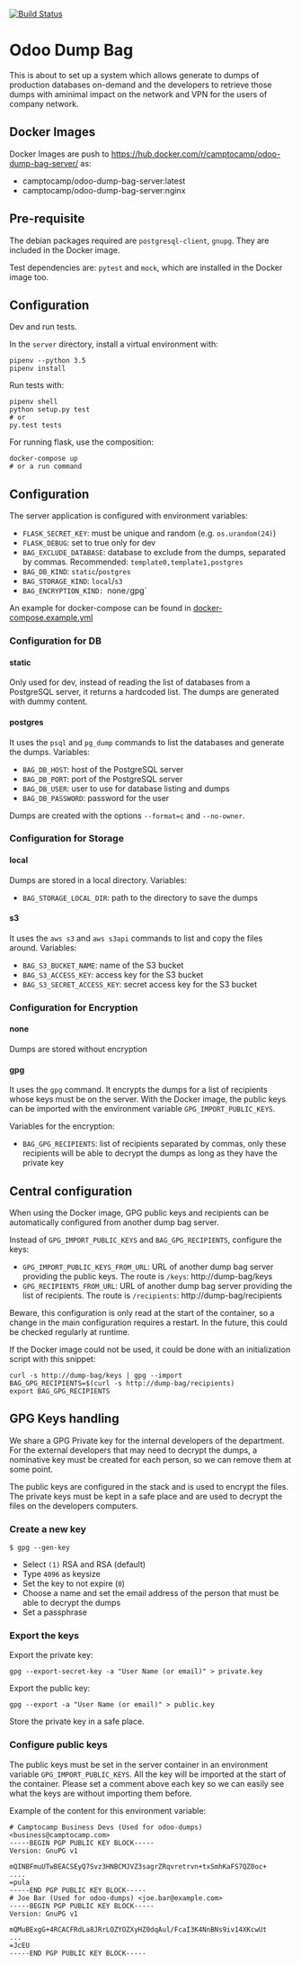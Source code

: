 [![Build Status](https://travis-ci.com/camptocamp/odoo-dump-bag.svg?token=3A3ZhwttEcmdqp7JzQb7&branch=master)](https://travis-ci.com/camptocamp/odoo-dump-bag)

# Odoo Dump Bag

This is about to set up a system which allows generate to dumps of production
databases on-demand and the developers to retrieve those dumps with aminimal
impact on the network and VPN for the users of company network.

## Docker Images
Docker Images are push to https://hub.docker.com/r/camptocamp/odoo-dump-bag-server/ as:

* camptocamp/odoo-dump-bag-server:latest
* camptocamp/odoo-dump-bag-server:nginx

## Pre-requisite

The debian packages required are `postgresql-client`, `gnupg`. They are included in the Docker image.

Test dependencies are: `pytest` and `mock`, which are installed in the Docker image too.

## Configuration

Dev and run tests.

In the `server` directory, install a virtual environment with:

```
pipenv --python 3.5
pipenv install
```

Run tests with:

```
pipenv shell
python setup.py test
# or
py.test tests
```

For running flask, use the composition:

```
docker-compose up
# or a run command
```

## Configuration

The server application is configured with environment variables:

* `FLASK_SECRET_KEY`: must be unique and random (e.g. `os.urandom(24)`)
* `FLASK_DEBUG`: set to true only for dev
* `BAG_EXCLUDE_DATABASE`: database to exclude from the dumps, separated by commas. Recommended: `template0,template1,postgres`
* `BAG_DB_KIND`: `static`/`postgres`
* `BAG_STORAGE_KIND`: `local`/`s3`
* `BAG_ENCRYPTION_KIND: `none`/`gpg`

An example for docker-compose can be found in [docker-compose.example.yml](docker-compose.example.yml)

### Configuration for DB

#### static

Only used for dev, instead of reading the list of databases from a PostgreSQL server, it returns a hardcoded list. The dumps are generated with dummy content.

#### postgres

It uses the `psql` and `pg_dump` commands to list the databases and generate the dumps. Variables:

* `BAG_DB_HOST`: host of the PostgreSQL server
* `BAG_DB_PORT`: port of the PostgreSQL server
* `BAG_DB_USER`: user to use for database listing and dumps
* `BAG_DB_PASSWORD`:  password for the user

Dumps are created with the options `--format=c` and `--no-owner`.

### Configuration for Storage

#### local

Dumps are stored in a local directory. Variables:

* `BAG_STORAGE_LOCAL_DIR`: path to the directory to save the dumps

#### s3

It uses the `aws s3` and `aws s3api` commands to list and copy the files around. Variables:

* `BAG_S3_BUCKET_NAME`: name of the S3 bucket
* `BAG_S3_ACCESS_KEY`: access key for the S3 bucket
* `BAG_S3_SECRET_ACCESS_KEY`: secret access key for the S3 bucket

### Configuration for Encryption

#### none

Dumps are stored without encryption

#### gpg

It uses the `gpg` command. It encrypts the dumps for a list of recipients whose keys must be on the server. With the Docker image, the public keys can be imported with the environment variable `GPG_IMPORT_PUBLIC_KEYS`.

Variables for the encryption:

* `BAG_GPG_RECIPIENTS`: list of recipients separated by commas, only these recipients will be able to decrypt the dumps as long as they have the private key

## Central configuration

When using the Docker image, GPG public keys and recipients can be
automatically configured from another dump bag server.

Instead of `GPG_IMPORT_PUBLIC_KEYS` and `BAG_GPG_RECIPIENTS`,
configure the keys:

* `GPG_IMPORT_PUBLIC_KEYS_FROM_URL`: URL of another dump bag
  server providing the public keys. The route is `/keys`:
  http://dump-bag/keys
* `GPG_RECIPIENTS_FROM_URL`: URL of another dump bag server
  providing the list of recipients. The route is `/recipients`:
  http://dump-bag/recipients

Beware, this configuration is only read at the start of the container, so a
change in the main configuration requires a restart. In the future, this could
be checked regularly at runtime.

If the Docker image could not be used, it could be done with an initialization script with this snippet:

```
curl -s http://dump-bag/keys | gpg --import
BAG_GPG_RECIPIENTS=$(curl -s http://dump-bag/recipients)
export BAG_GPG_RECIPIENTS
```

## GPG Keys handling

We share a GPG Private key for the internal developers of the department.
For the external developers that may need to decrypt the dumps, a nominative
key must be created for each person, so we can remove them at some point.

The public keys are configured in the stack and is used to encrypt the files.
The private keys must be kept in a safe place and are used to decrypt the files
on the developers computers.

### Create a new key

```
$ gpg --gen-key
```

* Select `(1)` RSA and RSA (default)
* Type `4096` as keysize
* Set the key to not expire (`0`)
* Choose a name and set the email address of the person that must
  be able to decrypt the dumps
* Set a passphrase

### Export the keys

Export the private key:

```
gpg --export-secret-key -a "User Name (or email)" > private.key

```

Export the public key:

```
gpg --export -a "User Name (or email)" > public.key

```

Store the private key in a safe place.

### Configure public keys

The public keys must be set in the server container in an environment variable
`GPG_IMPORT_PUBLIC_KEYS`.  All the key  will be imported at the start of the
container. Please set a comment above each key so we can easily see what
the keys are without importing them before.

Example of the content for this environment variable:

```
# Camptocamp Business Devs (Used for odoo-dumps) <business@camptocamp.com>
-----BEGIN PGP PUBLIC KEY BLOCK-----
Version: GnuPG v1

mQINBFmuUTwBEACSEyQ7Svz3HNBCMJVZ3sagrZRqvretrvn+txSmhKaFS7QZ0oc+
....
=pula
-----END PGP PUBLIC KEY BLOCK-----
# Joe Bar (Used for odoo-dumps) <joe.bar@example.com>
-----BEGIN PGP PUBLIC KEY BLOCK-----
Version: GnuPG v1

mQMuBExgG+4RCACFRdLa8JRrLOZYOZXyHZ0dqAul/FcaI3K4NnBNs9iv14XKcwUt
...
=JcEU
-----END PGP PUBLIC KEY BLOCK-----
```
